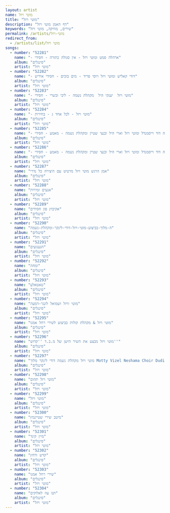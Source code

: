 ```yaml
---
layout: artist
name: מוטי ויזל
title: "מוטי ויזל"
description: "דף האמן מוטי ויזל"
keywords: "שירים, מוזיקה, מוטי ויזל"
permalink: /artists/מוטי-ויזל
redirect_from:
  - /artists/list/מוטי ויזל
songs:
  - number: "52281"
    name: "- ארהלה סמט ומוטי ויזל - אין סגולה כתורה - חסידי"
    album: "סינגלים"
    artist: "מוטי ויזל"
  - number: "52282"
    name: "- דודי קאליש ומוטי ויזל ויוסי פריד - מים בוכים - חסידי אידיש"
    album: "סינגלים"
    artist: "מוטי ויזל"
  - number: "52283"
    name: "- מוטי ויזל  יענקי היל  מקהלת נשמה - ליבי ובשרי - חסידי"
    album: "סינגלים"
    artist: "מוטי ויזל"
  - number: "52284"
    name: "- מוטי ויזל - לכל אחד ג - בחירות"
    album: "סינגלים"
    artist: "מוטי ויזל"
  - number: "52285"
    name: "- משה דוד וייסמנדל ומוטי ויזל וארי היל ובנצי שטיין ומקהלת נשמה - מאמע - חסידי (Trimmed)"
    album: "סינגלים"
    artist: "מוטי ויזל"
  - number: "52286"
    name: "- משה דוד וייסמנדל ומוטי ויזל וארי היל ובנצי שטיין ומקהלת נשמה - מאמע - חסידי"
    album: "סינגלים"
    artist: "מוטי ויזל"
  - number: "52287"
    name: "אמן הרגש מוטי ויזל מרטיט עם היצירה כל נדרי"
    album: "סינגלים"
    artist: "מוטי ויזל"
  - number: "52288"
    name: "אנעים זמירות"
    album: "סינגלים"
    artist: "מוטי ויזל"
  - number: "52289"
    name: "אקיבוץ פון חסידים"
    album: "סינגלים"
    artist: "מוטי ויזל"
  - number: "52290"
    name: "ה-מלוך-בביצוע-מוטי-ויזל-דודי-לינקר-ומקהלת-נשמה"
    album: "סינגלים"
    artist: "מוטי ויזל"
  - number: "52291"
    name: "הגעגועים"
    album: "סינגלים"
    artist: "מוטי ויזל"
  - number: "52292"
    name: "ומחה"
    album: "סינגלים"
    artist: "מוטי ויזל"
  - number: "52293"
    name: "טאטאלע"
    album: "סינגלים"
    artist: "מוטי ויזל"
  - number: "52294"
    name: "מוטי וויזל ושמואל לונגר-דמעה"
    album: "סינגלים"
    artist: "מוטי ויזל"
  - number: "52295"
    name: "מוטי ויזל & מקהלת קולות בביצוע לשירי רחל אמנו"
    album: "סינגלים"
    artist: "מוטי ויזל"
  - number: "52296"
    name: "מוטי ויזל מבצע את השיר הישן של מ.ב.ד ''קדוש''"
    album: "סינגלים"
    artist: "מוטי ויזל"
  - number: "52297"
    name: "מוטי ויזל מקהלת נשמה דודי לינקר מלוך Motty Vizel Neshama Choir Dudi Linker Meloch.135"
    album: "סינגלים"
    artist: "מוטי ויזל"
  - number: "52298"
    name: "מוטי ויזל תהום"
    album: "סינגלים"
    artist: "מוטי ויזל"
  - number: "52299"
    name: "מוטי ויזל"
    album: "סינגלים"
    artist: "מוטי ויזל"
  - number: "52300"
    name: "מיטב שירי שטיינמץ"
    album: "סינגלים"
    artist: "מוטי ויזל"
  - number: "52301"
    name: "מיין קינד"
    album: "סינגלים"
    artist: "מוטי ויזל"
  - number: "52302"
    name: "קדש ורחץ"
    album: "סינגלים"
    artist: "מוטי ויזל"
  - number: "52303"
    name: "שירי רחל אמנו"
    album: "סינגלים"
    artist: "מוטי ויזל"
  - number: "52304"
    name: "תנו עוז לאלוקים"
    album: "סינגלים"
    artist: "מוטי ויזל"
---
```

